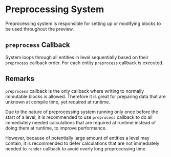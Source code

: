 # Preprocessing System

Preprocessing system is responsible for setting up or modifying blocks to be used throughout the preview.

## `preprocess` Callback

System loops through all entities in level sequentially based on their `preprocess` callback order. For each entity `preprocess` callback is executed.

## Remarks

`preprocess` callback is the only callback where writing to normally immutable blocks is allowed. Therefore it is great for preparing data that are unknown at compile time, yet required at runtime.

Due to the nature of preprocessing system running only once before the start of a level, it is recommended to use `preprocess` callback to do all immediately needed calculations that are required at runtime instead of doing them at runtime, to improve performance.

However, because of potentially large amount of entities a level may contain, it is recommended to defer calculations that are not immediately needed to `render` callback to avoid overly long preprocessing time.
